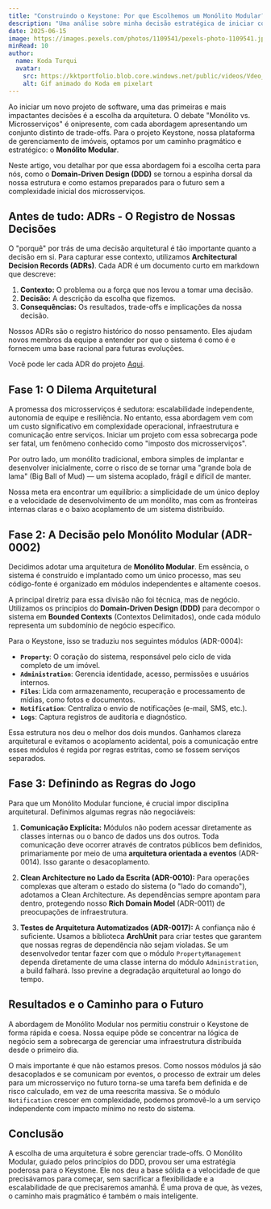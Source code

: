 ```yaml
---
title: "Construindo o Keystone: Por que Escolhemos um Monólito Modular?"
description: "Uma análise sobre minha decisão estratégica de iniciar com uma arquitetura de Monólito Modular, combinando a velocidade de desenvolvimento de um monolito com a escalabilidade futura de microsserviços através do Domain-Driven Design."
date: 2025-06-15
image: https://images.pexels.com/photos/1109541/pexels-photo-1109541.jpeg?auto=compress&cs=tinysrgb&w=1260&h=750&dpr=1
minRead: 10
author:
  name: Koda Turqui
  avatar:
    src: https://kktportfolio.blob.core.windows.net/public/videos/Vdeo_Animado_Pronto-ezgif.com-optimize.gif
    alt: Gif animado do Koda em pixelart
---
```


Ao iniciar um novo projeto de software, uma das primeiras e mais impactantes decisões é a escolha da arquitetura. O debate "Monólito vs. Microsserviços" é onipresente, com cada abordagem apresentando um conjunto distinto de trade-offs. Para o projeto Keystone, nossa plataforma de gerenciamento de imóveis, optamos por um caminho pragmático e estratégico: o **Monólito Modular**.

Neste artigo, vou detalhar por que essa abordagem foi a escolha certa para nós, como o **Domain-Driven Design (DDD)** se tornou a espinha dorsal da nossa estrutura e como estamos preparados para o futuro sem a complexidade inicial dos microsserviços.

## Antes de tudo: ADRs - O Registro de Nossas Decisões

O "porquê" por trás de uma decisão arquitetural é tão importante quanto a decisão em si. Para capturar esse contexto, utilizamos **Architectural Decision Records (ADRs)**. Cada ADR é um documento curto em markdown que descreve:
1.  **Contexto:** O problema ou a força que nos levou a tomar uma decisão.
2.  **Decisão:** A descrição da escolha que fizemos.
3.  **Consequências:** Os resultados, trade-offs e implicações da nossa decisão.

Nossos ADRs são o registro histórico do nosso pensamento. Eles ajudam novos membros da equipe a entender por que o sistema é como é e fornecem uma base racional para futuras evoluções.

Você pode ler cada ADR do projeto [Aqui](https://github.com/koda-kaolinite/keystone_api/tree/main/docs/ARCHITECTURE-DESICION-LOG).

## Fase 1: O Dilema Arquitetural

A promessa dos microsserviços é sedutora: escalabilidade independente, autonomia de equipe e resiliência. No entanto, essa abordagem vem com um custo significativo em complexidade operacional, infraestrutura e comunicação entre serviços. Iniciar um projeto com essa sobrecarga pode ser fatal, um fenômeno conhecido como "imposto dos microsserviços".

Por outro lado, um monólito tradicional, embora simples de implantar e desenvolver inicialmente, corre o risco de se tornar uma "grande bola de lama" (Big Ball of Mud) — um sistema acoplado, frágil e difícil de manter.

Nossa meta era encontrar um equilíbrio: a simplicidade de um único deploy e a velocidade de desenvolvimento de um monólito, mas com as fronteiras internas claras e o baixo acoplamento de um sistema distribuído.

## Fase 2: A Decisão pelo Monólito Modular (ADR-0002)

Decidimos adotar uma arquitetura de **Monólito Modular**. Em essência, o sistema é construído e implantado como um único processo, mas seu código-fonte é organizado em módulos independentes e altamente coesos.

A principal diretriz para essa divisão não foi técnica, mas de negócio. Utilizamos os princípios do **Domain-Driven Design (DDD)** para decompor o sistema em **Bounded Contexts** (Contextos Delimitados), onde cada módulo representa um subdomínio de negócio específico.

Para o Keystone, isso se traduziu nos seguintes módulos (ADR-0004):

-   **`Property`**: O coração do sistema, responsável pelo ciclo de vida completo de um imóvel.
-   **`Administration`**: Gerencia identidade, acesso, permissões e usuários internos.
-   **`Files`**: Lida com armazenamento, recuperação e processamento de mídias, como fotos e documentos.
-   **`Notification`**: Centraliza o envio de notificações (e-mail, SMS, etc.).
-   **`Logs`**: Captura registros de auditoria e diagnóstico.

Essa estrutura nos deu o melhor dos dois mundos. Ganhamos clareza arquitetural e evitamos o acoplamento acidental, pois a comunicação entre esses módulos é regida por regras estritas, como se fossem serviços separados.

## Fase 3: Definindo as Regras do Jogo

Para que um Monólito Modular funcione, é crucial impor disciplina arquitetural. Definimos algumas regras não negociáveis:

1.  **Comunicação Explícita:** Módulos não podem acessar diretamente as classes internas ou o banco de dados uns dos outros. Toda comunicação deve ocorrer através de contratos públicos bem definidos, primariamente por meio de uma **arquitetura orientada a eventos** (ADR-0014). Isso garante o desacoplamento.

2.  **Clean Architecture no Lado da Escrita (ADR-0010):** Para operações complexas que alteram o estado do sistema (o "lado do comando"), adotamos a Clean Architecture. As dependências sempre apontam para dentro, protegendo nosso **Rich Domain Model** (ADR-0011) de preocupações de infraestrutura.

3.  **Testes de Arquitetura Automatizados (ADR-0017):** A confiança não é suficiente. Usamos a biblioteca **ArchUnit** para criar testes que garantem que nossas regras de dependência não sejam violadas. Se um desenvolvedor tentar fazer com que o módulo `PropertyManagement` dependa diretamente de uma classe interna do módulo `Administration`, a build falhará. Isso previne a degradação arquitetural ao longo do tempo.

## Resultados e o Caminho para o Futuro

A abordagem de Monólito Modular nos permitiu construir o Keystone de forma rápida e coesa. Nossa equipe pôde se concentrar na lógica de negócio sem a sobrecarga de gerenciar uma infraestrutura distribuída desde o primeiro dia.

O mais importante é que não estamos presos. Como nossos módulos já são desacoplados e se comunicam por eventos, o processo de extrair um deles para um microsserviço no futuro torna-se uma tarefa bem definida e de risco calculado, em vez de uma reescrita massiva. Se o módulo `Notification` crescer em complexidade, podemos promovê-lo a um serviço independente com impacto mínimo no resto do sistema.

## Conclusão

A escolha de uma arquitetura é sobre gerenciar trade-offs. O Monólito Modular, guiado pelos princípios do DDD, provou ser uma estratégia poderosa para o Keystone. Ele nos deu a base sólida e a velocidade de que precisávamos para começar, sem sacrificar a flexibilidade e a escalabilidade de que precisaremos amanhã. É uma prova de que, às vezes, o caminho mais pragmático é também o mais inteligente.
